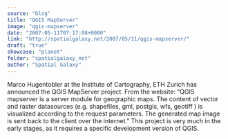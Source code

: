 ```yaml
---
source: "blog"
title: "QGIS MapServer"
image: "qgis-mapserver"
date: "2007-05-11T07:17:08+0000"
link: "http://spatialgalaxy.net/2007/05/11/qgis-mapserver/"
draft: "true"
showcase: "planet"
folder: "spatialgalaxy_net"
author: "Spatial Galaxy"
---
```


Marco Hugentobler at the Institute of Cartography, ETH Zurich has announced the QGIS MapServer project.
From the website: &ldquo;QGIS mapserver is a server module for geographic maps. The content of vector and raster datasources (e.g. shapefiles, gml, postgis, wfs, geotiff ) is visualized according to the request parameters. The generated map image is sent back to the client over the internet.&rdquo;
This project is very much in the early stages, as it requires a specific development version of QGIS.
